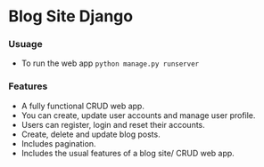 # Blog Site Django
### Usuage
* To run the web app `python manage.py runserver`
### Features
* A fully functional CRUD web app.
* You can create, update user accounts and manage user profile.
* Users can register, login and reset their accounts.
* Create, delete and update blog posts.
* Includes pagination.
* Includes the usual features of a blog site/ CRUD web app.
